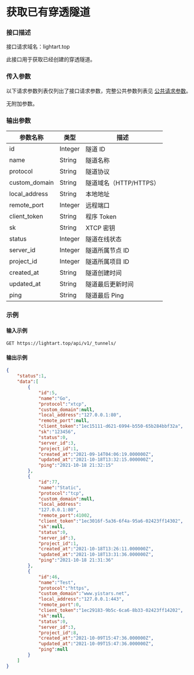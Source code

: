 # 获取已有穿透隧道

### 接口描述

接口请求域名：lightart.top

此接口用于获取已经创建的穿透隧道。

### 传入参数

以下请求参数列表仅列出了接口请求参数，完整公共参数列表见 [公共请求参数](../gong-gong-qing-qiu-can-shu.md)。

无附加参数。

### 输出参数



| 参数名称           | 类型      | 描述               |
| -------------- | ------- | ---------------- |
| id             | Integer | 隧道 ID            |
| name           | String  | 隧道名称             |
| protocol       | String  | 隧道协议             |
| custom\_domain | String  | 隧道域名（HTTP/HTTPS） |
| local\_address | String  | 本地地址             |
| remote\_port   | Integer | 远程端口             |
| client\_token  | String  | 程序 Token         |
| sk             | String  | XTCP 密钥          |
| status         | Integer | 隧道在线状态           |
| server\_id     | Integer | 隧道所属节点 ID        |
| project\_id    | Integer | 隧道所属项目 ID        |
| created\_at    | String  | 隧道创建时间           |
| updated\_at    | String  | 隧道最后更新时间         |
| ping           | String  | 隧道最后 Ping        |

### 示例

#### 输入示例

```
GET https://lightart.top/api/v1/_tunnels/
```

#### 输出示例

```json
{
    "status":1,
    "data":[
        {
            "id":5,
            "name":"Go",
            "protocol":"xtcp",
            "custom_domain":null,
            "local_address":"127.0.0.1:80",
            "remote_port":null,
            "client_token":"1ec15111-d621-6994-b550-65b284bbf32a",
            "sk":"123456",
            "status":0,
            "server_id":3,
            "project_id":1,
            "created_at":"2021-09-14T04:06:19.000000Z",
            "updated_at":"2021-10-18T13:32:15.000000Z",
            "ping":"2021-10-18 21:32:15"
        },
        {
            "id":77,
            "name":"Static",
            "protocol":"tcp",
            "custom_domain":null,
            "local_address":
            "127.0.0.1:80",
            "remote_port":41002,
            "client_token":"1ec3016f-5a36-6f4a-95a6-02423ff14302",
            "sk":null,
            "status":0,
            "server_id":3,
            "project_id":1,
            "created_at":"2021-10-18T13:26:11.000000Z",
            "updated_at":"2021-10-18T13:31:36.000000Z",
            "ping":"2021-10-18 21:31:36"
        },
        {
            "id":46,
            "name":"Test",
            "protocol":"https",
            "custom_domain":"www.yistars.net",
            "local_address":"127.0.0.1:443",
            "remote_port":0,
            "client_token":"1ec29183-9b5c-6ca6-8b33-02423ff14202",
            "sk":null,
            "status":0,
            "server_id":3,
            "project_id":8,
            "created_at":"2021-10-09T15:47:36.000000Z",
            "updated_at":"2021-10-09T15:47:36.000000Z",
            "ping":null
        }
    ]
}
```
